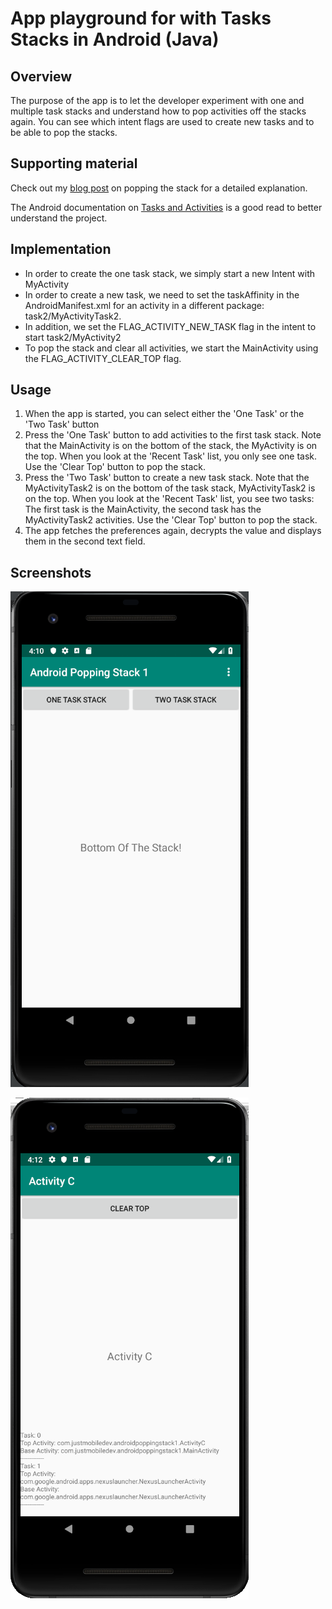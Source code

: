 # App playground for with Tasks Stacks in Android (Java)
## Overview

The purpose of the app is to let the developer experiment with one and multiple task stacks and understand how to pop activities off the stacks again.
You can see which intent flags are used to create new tasks and to be able to pop the stacks.

## Supporting material
Check out my [blog post](http://justmobiledev.com/popping-the-stack-in-android/) on popping the stack for a detailed explanation.

The Android documentation on [Tasks and Activities](https://developer.android.com/guide/components/activities/tasks-and-back-stack) is a good read to better understand the project.

## Implementation
* In order to create the one task stack, we simply start a new Intent with MyActivity
* In order to create a new task, we need to set the taskAffinity in the AndroidManifest.xml for an activity in a different package: task2/MyActivityTask2.
* In addition, we set the FLAG_ACTIVITY_NEW_TASK flag in the intent to start task2/MyActivity2
* To pop the stack and clear all activities, we start the MainActivity using the FLAG_ACTIVITY_CLEAR_TOP flag.

## Usage
1. When the app is started, you can select either the 'One Task' or the 'Two Task' button
2. Press the 'One Task' button to add activities to the first task stack. Note that the MainActivity is on the bottom of the stack, the MyActivity is on the top. When you look at the 'Recent Task' list, you only see one task. Use the 'Clear Top' button to pop the stack.
3. Press the 'Two Task' button to create a new task stack. Note that the MyActivityTask2 is on the bottom of the task stack, MyActivityTask2 is on the top. When you look at the 'Recent Task' list, you see two tasks: The first task is the MainActivity, the second task has the MyActivityTask2 activities. Use the 'Clear Top' button to pop the stack.
3. The app fetches the preferences again, decrypts the value and displays them in the second text field.

## Screenshots
![Popping the stack](screenshots/android-popping-the-stack-1.png?raw=true "Popping the stack")

![Popping the stack](screenshots/android-popping-the-stack-2.png?raw=true "Popping the stack")
